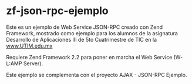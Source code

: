 zf-json-rpc-ejemplo
===================

Este es un ejemplo de Web Service JSON-RPC creado con Zend Framework, mostrado como ejemplo para los alumnos de la asignatura Desarrollo de Aplicaciones III de 5to Cuatrimestre de TIC en la www.UTIM.edu.mx

Requiere Zend Framework 2.2 para poner en marcha el Web Service (W-L:AMP Server).


Este ejemplo se complementa con el proyecto AJAX - JSON-RPC Ejemplo.

